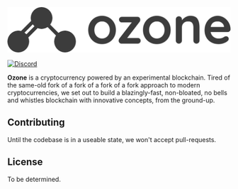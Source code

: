 <p align="center">
    <img src="https://raw.githubusercontent.com/ozone-investments/ozone/master/assets/images/trans-gray.png" alt="Ozone Logo"/>
</p>

[![Discord](https://img.shields.io/discord/450006117410406400.svg)](https://discordapp.com/invite/R3GHjXJ)

**Ozone** is a cryptocurrency powered by an experimental blockchain. Tired of the same-old fork of a fork of a fork of a fork approach to modern cryptocurrencies, we set out to build a blazingly-fast, non-bloated, no bells and whistles blockchain with innovative concepts, from the ground-up. 

## Contributing

Until the codebase is in a useable state, we won't accept pull-requests.

## License

To be determined.
